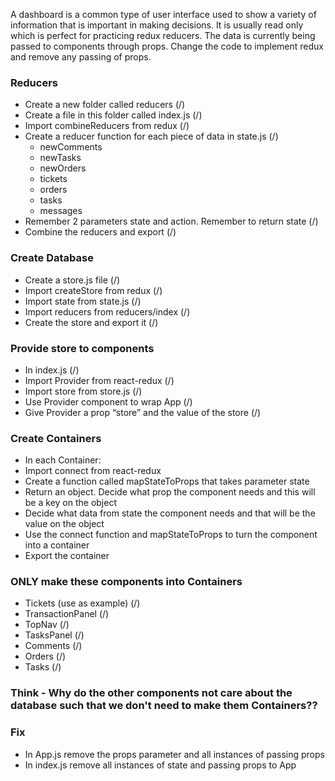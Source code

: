 A dashboard is a common type of user interface used to show a variety of information that is important in making decisions. It is usually read only which is perfect for practicing redux reducers. The data is currently being passed to components through props. Change the code to implement redux and remove any passing of props.

### Reducers
* Create a new folder called reducers (/)
* Create a file in this folder called index.js (/)
* Import combineReducers from redux (/)
* Create a reducer function for each piece of data in state.js (/)
  * newComments
  * newTasks
  * newOrders
  * tickets
  * orders
  * tasks
  * messages
* Remember 2 parameters state and action. Remember to return state (/)
* Combine the reducers and export (/)

### Create Database
* Create a store.js file (/)
* Import createStore from redux (/)
* Import state from state.js (/)
* Import reducers from reducers/index (/)
* Create the store and export it (/)

### Provide store to components
* In index.js (/)
* Import Provider from react-redux (/)
* Import store from store.js (/)
* Use Provider component to wrap App (/)
* Give Provider a prop “store” and the value of the store (/)

### Create Containers
* In each Container:
* Import connect from react-redux
* Create a function called mapStateToProps that takes parameter state
* Return an object. Decide what prop the component needs and this will be a key on the object
* Decide what data from state the component needs and that will be the value on the object
* Use the connect function and mapStateToProps to turn the component into a container
* Export the container

### ONLY make these components into Containers
* Tickets (use as example) (/)
* TransactionPanel (/)
* TopNav (/)
* TasksPanel (/)
* Comments (/)
* Orders (/)
* Tasks (/)

### Think - Why do the other components not care about the database such that we don't need to make them Containers??

### Fix
* In App.js remove the props parameter and all instances of passing props
* In index.js remove all instances of state and passing props to App
